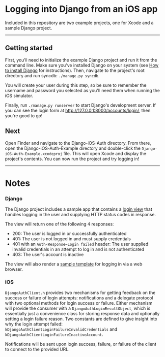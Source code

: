 # Logging into Django from an iOS app

Included in this repository are two example projects, one for Xcode and a sample Django project.

***

## Getting started

First, you'll need to initialize the example Django project and run it from the command line. Make sure you've installed Django on your system (see [How to install Django](https://docs.djangoproject.com/en/dev/topics/install/) for instructions). Then, navigate to the project's root directory and run syncdb: `./manage.py syncdb`.

You will create your user during this step, so be sure to remember the username and password you selected as you'll need them when running the iOS simulator.

Finally, run `./manage.py runserver` to start Django's development server. If you can see the login form at http://127.0.0.1:8000/accounts/login/, then you're good to go!

## Next

Open Finder and navigate to the Django-iOS-Auth directory. From there, open the Django-iOS-Auth-Example directory and double-click the `Django-iOS-Auth-Example.xcodeproj` file. This will open Xcode and display the project's contents. You can now run the project and try logging in!


***

# Notes

### Django

The Django project includes a sample app that contains a [login view](https://github.com/beathan/Django-iOS-Auth/blob/master/SampleDjangoProject/SampleDjangoProject/sample/views.py#L7) that handles logging in the user and supplying HTTP status codes in response.

The view will return one of the following 4 responses:

* 200: The user is logged in or successfully authenticated
* 401: The user is not logged in and must supply credentials
* 401 with an `Auth-Response=Login failed` header: The user supplied invalid credentials in an attempt to log in and is not authenticated
* 403: The user's account is inactive

The view will also render a [sample template](https://github.com/beathan/Django-iOS-Auth/blob/master/SampleDjangoProject/SampleDjangoProject/sample/templates/sample/login.html) for logging in via a web browser.

### iOS

`DjangoAuthClient.h` provides two mechanisms for getting feedback on the success or failure of login attempts: notifications and a delegate protocol with two optional methods for login success or failure. Either mechanism will provide the consumer with a `DjangoAuthLoginResultObject`, which is essentially just a convenience class for storing response data and optionally setting a login failure reason. Two constants are defined to give insight into why the login attempt failed: `kDjangoAuthClientLoginFailureInvalidCredentials` and `kDjangoAuthClientLoginFailureInactiveAccount`.

Notifications will be sent upon login success, failure, or failure of the client to connect to the provided URL.
